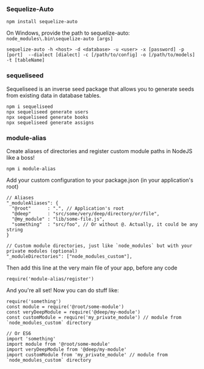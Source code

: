 ### Sequelize-Auto

```
npm install sequelize-auto
```

On Windows, provide the path to sequelize-auto: `node_modules\.bin\sequelize-auto [args]`

```
sequelize-auto -h <host> -d <database> -u <user> -x [password] -p [port]  --dialect [dialect] -c [/path/to/config] -o [/path/to/models] -t [tableName]
```

### sequeliseed

Sequeliseed is an inverse seed package that allows you to generate seeds from existing data in database tables.

```
npm i sequeliseed
npx sequeliseed generate users
npx sequeliseed generate books
npx sequeliseed generate assigns
```

### module-alias

Create aliases of directories and register custom module paths in NodeJS like a boss!

```
npm i module-alias
```

Add your custom configuration to your package.json (in your application's root)

```
// Aliases
"_moduleAliases": {
  "@root"      : ".", // Application's root
  "@deep"      : "src/some/very/deep/directory/or/file",
  "@my_module" : "lib/some-file.js",
  "something"  : "src/foo", // Or without @. Actually, it could be any string
}

// Custom module directories, just like `node_modules` but with your private modules (optional)
"_moduleDirectories": ["node_modules_custom"],
```

Then add this line at the very main file of your app, before any code

```
require('module-alias/register')
```

And you're all set! Now you can do stuff like:

```
require('something')
const module = require('@root/some-module')
const veryDeepModule = require('@deep/my-module')
const customModule = require('my_private_module') // module from `node_modules_custom` directory

// Or ES6
import 'something'
import module from '@root/some-module'
import veryDeepModule from '@deep/my-module'
import customModule from 'my_private_module' // module from `node_modules_custom` directory
```
